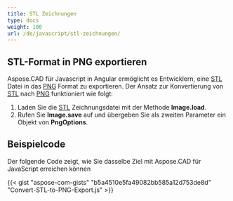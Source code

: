 ```yaml
---
title: STL Zeichnungen
type: docs
weight: 100
url: /de/javascript/stl-zeichnungen/
---
```


## **STL-Format in PNG exportieren**

Aspose.CAD für Javascript in Angular ermöglicht es Entwicklern, eine [STL](https://docs.fileformat.com/cad/stl/) Datei in das [PNG](https://docs.fileformat.com/image/png/) Format zu exportieren. Der Ansatz zur Konvertierung von [STL](https://docs.fileformat.com/cad/stl/) nach [PNG](https://docs.fileformat.com/image/png/) funktioniert wie folgt:

1. Laden Sie die [STL](https://docs.fileformat.com/cad/stl/) Zeichnungsdatei mit der Methode **Image.load**.
1. Rufen Sie **Image.save** auf und übergeben Sie als zweiten Parameter ein Objekt von **PngOptions**.

## Beispielcode

Der folgende Code zeigt, wie Sie dasselbe Ziel mit Aspose.CAD für JavaScript erreichen können

{{< gist "aspose-com-gists" "b5a4510e5fa49082bb585a12d753de8d" "Convert-STL-to-PNG-Export.js" >}}
